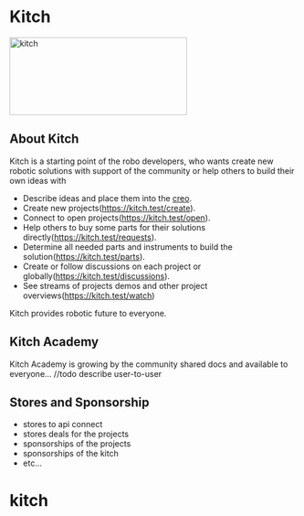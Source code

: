 # Kitch

<img src="/home/andrew/projects/kitch/kitch/docs/KITCH_LOGO_1.svg" WIDTH="311" HEIGHT="136" alt="kitch">

## About Kitch

Kitch is a starting point of the robo developers, who wants create new robotic solutions with support of the community
or help others to build their own ideas with

- Describe ideas and place them into the [creo](https://creo.io).
- Create new projects(https://kitch.test/create).
- Connect to open projects(https://kitch.test/open).
- Help others to buy some parts for their solutions directly(https://kitch.test/requests).
- Determine all needed parts and instruments to build the solution(https://kitch.test/parts).
- Create or follow discussions on each project or globally(https://kitch.test/discussions).
- See streams of projects demos and other project overviews(https://kitch.test/watch)

Kitch provides robotic future to everyone.

## Kitch Academy

Kitch Academy is growing by the community shared docs and available to everyone...
//todo describe user-to-user 

## Stores and Sponsorship

- stores to api connect
- stores deals for the projects
- sponsorships of the projects
- sponsorships of the kitch
- etc...
# kitch
